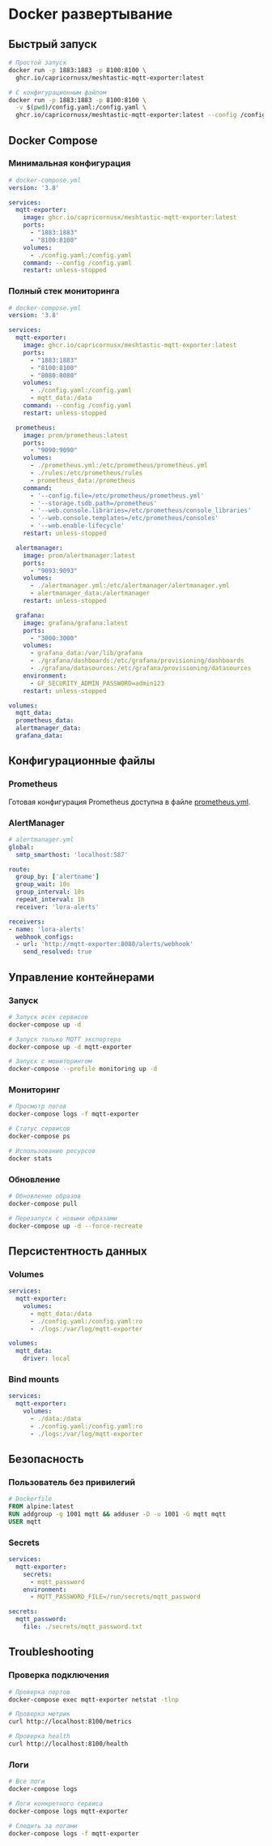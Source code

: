 # Docker развертывание

## Быстрый запуск

```bash
# Простой запуск
docker run -p 1883:1883 -p 8100:8100 \
  ghcr.io/capricornusx/meshtastic-mqtt-exporter:latest

# С конфигурационным файлом
docker run -p 1883:1883 -p 8100:8100 \
  -v $(pwd)/config.yaml:/config.yaml \
  ghcr.io/capricornusx/meshtastic-mqtt-exporter:latest --config /config.yaml
```

## Docker Compose

### Минимальная конфигурация

```yaml
# docker-compose.yml
version: '3.8'

services:
  mqtt-exporter:
    image: ghcr.io/capricornusx/meshtastic-mqtt-exporter:latest
    ports:
      - "1883:1883"
      - "8100:8100"
    volumes:
      - ./config.yaml:/config.yaml
    command: --config /config.yaml
    restart: unless-stopped
```

### Полный стек мониторинга

```yaml
# docker-compose.yml
version: '3.8'

services:
  mqtt-exporter:
    image: ghcr.io/capricornusx/meshtastic-mqtt-exporter:latest
    ports:
      - "1883:1883"
      - "8100:8100"
      - "8080:8080"
    volumes:
      - ./config.yaml:/config.yaml
      - mqtt_data:/data
    command: --config /config.yaml
    restart: unless-stopped

  prometheus:
    image: prom/prometheus:latest
    ports:
      - "9090:9090"
    volumes:
      - ./prometheus.yml:/etc/prometheus/prometheus.yml
      - ./rules:/etc/prometheus/rules
      - prometheus_data:/prometheus
    command:
      - '--config.file=/etc/prometheus/prometheus.yml'
      - '--storage.tsdb.path=/prometheus'
      - '--web.console.libraries=/etc/prometheus/console_libraries'
      - '--web.console.templates=/etc/prometheus/consoles'
      - '--web.enable-lifecycle'
    restart: unless-stopped

  alertmanager:
    image: prom/alertmanager:latest
    ports:
      - "9093:9093"
    volumes:
      - ./alertmanager.yml:/etc/alertmanager/alertmanager.yml
      - alertmanager_data:/alertmanager
    restart: unless-stopped

  grafana:
    image: grafana/grafana:latest
    ports:
      - "3000:3000"
    volumes:
      - grafana_data:/var/lib/grafana
      - ./grafana/dashboards:/etc/grafana/provisioning/dashboards
      - ./grafana/datasources:/etc/grafana/provisioning/datasources
    environment:
      - GF_SECURITY_ADMIN_PASSWORD=admin123
    restart: unless-stopped

volumes:
  mqtt_data:
  prometheus_data:
  alertmanager_data:
  grafana_data:
```

## Конфигурационные файлы

### Prometheus

Готовая конфигурация Prometheus доступна в файле [prometheus.yml](../prometheus.yml).

### AlertManager

```yaml
# alertmanager.yml
global:
  smtp_smarthost: 'localhost:587'

route:
  group_by: ['alertname']
  group_wait: 10s
  group_interval: 10s
  repeat_interval: 1h
  receiver: 'lora-alerts'

receivers:
- name: 'lora-alerts'
  webhook_configs:
  - url: 'http://mqtt-exporter:8080/alerts/webhook'
    send_resolved: true
```

## Управление контейнерами

### Запуск

```bash
# Запуск всех сервисов
docker-compose up -d

# Запуск только MQTT экспортера
docker-compose up -d mqtt-exporter

# Запуск с мониторингом
docker-compose --profile monitoring up -d
```

### Мониторинг

```bash
# Просмотр логов
docker-compose logs -f mqtt-exporter

# Статус сервисов
docker-compose ps

# Использование ресурсов
docker stats
```

### Обновление

```bash
# Обновление образов
docker-compose pull

# Перезапуск с новыми образами
docker-compose up -d --force-recreate
```

## Персистентность данных

### Volumes

```yaml
services:
  mqtt-exporter:
    volumes:
      - mqtt_data:/data
      - ./config.yaml:/config.yaml:ro
      - ./logs:/var/log/mqtt-exporter

volumes:
  mqtt_data:
    driver: local
```

### Bind mounts

```yaml
services:
  mqtt-exporter:
    volumes:
      - ./data:/data
      - ./config.yaml:/config.yaml:ro
      - ./logs:/var/log/mqtt-exporter
```

## Безопасность

### Пользователь без привилегий

```dockerfile
# Dockerfile
FROM alpine:latest
RUN addgroup -g 1001 mqtt && adduser -D -u 1001 -G mqtt mqtt
USER mqtt
```

### Secrets

```yaml
services:
  mqtt-exporter:
    secrets:
      - mqtt_password
    environment:
      - MQTT_PASSWORD_FILE=/run/secrets/mqtt_password

secrets:
  mqtt_password:
    file: ./secrets/mqtt_password.txt
```

## Troubleshooting

### Проверка подключения

```bash
# Проверка портов
docker-compose exec mqtt-exporter netstat -tlnp

# Проверка метрик
curl http://localhost:8100/metrics

# Проверка health
curl http://localhost:8100/health
```

### Логи

```bash
# Все логи
docker-compose logs

# Логи конкретного сервиса
docker-compose logs mqtt-exporter

# Следить за логами
docker-compose logs -f mqtt-exporter
```